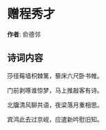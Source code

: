 # 赠程秀才

**作者**: 俞德邻

## 诗词内容

莎径莓墙枳棘篱，藜床六尺卧书帷。

门前剥啄谁惊梦，马上推敲客有诗。

北牖清风聊共语，夜梁落月重相思。

宾鸿此去过京岘，应遣新吟慰旧知。


